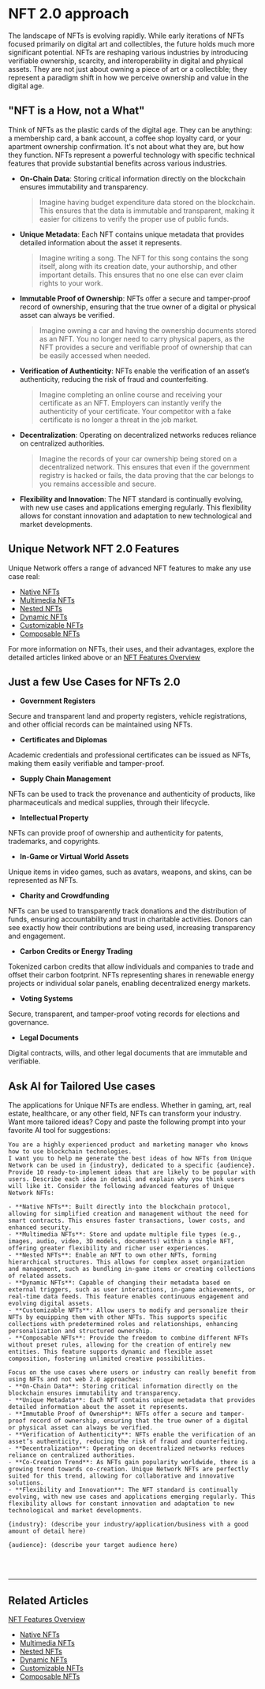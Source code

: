 # NFT 2.0 approach

The landscape of NFTs is evolving rapidly. While early iterations of NFTs focused primarily on digital art and collectibles, the future holds much more significant potential. NFTs are reshaping various industries by introducing verifiable ownership, scarcity, and interoperability in digital and physical assets. They are not just about owning a piece of art or a collectible; they represent a paradigm shift in how we perceive ownership and value in the digital age.

## "NFT is a How, not a What"

Think of NFTs as the plastic cards of the digital age. They can be anything: a membership card, a bank account, a coffee shop loyalty card, or your apartment ownership confirmation. It's not about what they are, but how they function. NFTs represent a powerful technology with specific technical features that provide substantial benefits across various industries.

- **On-Chain Data**: Storing critical information directly on the blockchain ensures immutability and transparency. 

  > Imagine having budget expenditure data stored on the blockchain. This ensures that the data is immutable and transparent, making it easier for citizens to verify the proper use of public funds.

- **Unique Metadata**: Each NFT contains unique metadata that provides detailed information about the asset it represents. 

  > Imagine writing a song. The NFT for this song contains the song itself, along with its creation date, your authorship, and other important details. This ensures that no one else can ever claim rights to your work.

- **Immutable Proof of Ownership**: NFTs offer a secure and tamper-proof record of ownership, ensuring that the true owner of a digital or physical asset can always be verified.

  > Imagine owning a car and having the ownership documents stored as an NFT. You no longer need to carry physical papers, as the NFT provides a secure and verifiable proof of ownership that can be easily accessed when needed.

- **Verification of Authenticity**: NFTs enable the verification of an asset’s authenticity, reducing the risk of fraud and counterfeiting. 

  > Imagine completing an online course and receiving your certificate as an NFT. Employers can instantly verify the authenticity of your certificate. Your competitor with a fake certificate is no longer a threat in the job market.

- **Decentralization**: Operating on decentralized networks reduces reliance on centralized authorities. 

  > Imagine the records of your car ownership being stored on a decentralized network. This ensures that even if the government registry is hacked or fails, the data proving that the car belongs to you remains accessible and secure.

- **Flexibility and Innovation**: The NFT standard is continually evolving, with new use cases and applications emerging regularly. This flexibility allows for constant innovation and adaptation to new technological and market developments. 

## Unique Network NFT 2.0 Features
Unique Network offers a range of advanced NFT features to make any use case real:

- [Native NFTs](nft-features/native.md)
- [Multimedia NFTs](nft-features/multimedia.md)
- [Nested NFTs](nft-features/nested.md)
- [Dynamic NFTs](nft-features/dynamic.md)
- [Customizable NFTs](nft-features/customizable.md)
- [Composable NFTs](nft-features/composable.md)

For more information on NFTs, their uses, and their advantages, explore the detailed articles linked above or an [NFT Features Overview](token-types/nft.md)
 
## Just a few Use Cases for NFTs 2.0

- **Government Registers**

Secure and transparent land and property registers, vehicle registrations, and other official records can be maintained using NFTs. 

- **Certificates and Diplomas**

Academic credentials and professional certificates can be issued as NFTs, making them easily verifiable and tamper-proof. 

- **Supply Chain Management**

NFTs can be used to track the provenance and authenticity of products, like pharmaceuticals and medical supplies, through their lifecycle. 

- **Intellectual Property**

NFTs can provide proof of ownership and authenticity for patents, trademarks, and copyrights. 

- **In-Game or Virtual World Assets**

Unique items in video games, such as avatars, weapons, and skins, can be represented as NFTs. 

- **Charity and Crowdfunding**

NFTs can be used to transparently track donations and the distribution of funds, ensuring accountability and trust in charitable activities. Donors can see exactly how their contributions are being used, increasing transparency and engagement.

- **Carbon Credits or Energy Trading**

Tokenized carbon credits that allow individuals and companies to trade and offset their carbon footprint. NFTs representing shares in renewable energy projects or individual solar panels, enabling decentralized energy markets.

- **Voting Systems**

Secure, transparent, and tamper-proof voting records for elections and governance.

- **Legal Documents**

Digital contracts, wills, and other legal documents that are immutable and verifiable.

## Ask AI for Tailored Use cases 

The applications for Unique NFTs are endless. Whether in gaming, art, real estate, healthcare, or any other field, NFTs can transform your industry. Want more tailored ideas? Copy and paste the following prompt into your favorite AI tool for suggestions:

```plaintext
You are a highly experienced product and marketing manager who knows how to use blockchain technologies.
I want you to help me generate the best ideas of how NFTs from Unique Network can be used in {industry}, dedicated to a specific {audience}. Provide 10 ready-to-implement ideas that are likely to be popular with users. Describe each idea in detail and explain why you think users will like it. Consider the following advanced features of Unique Network NFTs:

- **Native NFTs**: Built directly into the blockchain protocol, allowing for simplified creation and management without the need for smart contracts. This ensures faster transactions, lower costs, and enhanced security.
- **Multimedia NFTs**: Store and update multiple file types (e.g., images, audio, video, 3D models, documents) within a single NFT, offering greater flexibility and richer user experiences.
- **Nested NFTs**: Enable an NFT to own other NFTs, forming hierarchical structures. This allows for complex asset organization and management, such as bundling in-game items or creating collections of related assets.
- **Dynamic NFTs**: Capable of changing their metadata based on external triggers, such as user interactions, in-game achievements, or real-time data feeds. This feature enables continuous engagement and evolving digital assets.
- **Customizable NFTs**: Allow users to modify and personalize their NFTs by equipping them with other NFTs. This supports specific collections with predetermined roles and relationships, enhancing personalization and structured ownership.
- **Composable NFTs**: Provide the freedom to combine different NFTs without preset rules, allowing for the creation of entirely new entities. This feature supports dynamic and flexible asset composition, fostering unlimited creative possibilities.

Focus on the use cases where users or industry can really benefit from using NFTs and not web 2.0 approaches:
- **On-Chain Data**: Storing critical information directly on the blockchain ensures immutability and transparency.
- **Unique Metadata**: Each NFT contains unique metadata that provides detailed information about the asset it represents.
- **Immutable Proof of Ownership**: NFTs offer a secure and tamper-proof record of ownership, ensuring that the true owner of a digital or physical asset can always be verified.
- **Verification of Authenticity**: NFTs enable the verification of an asset’s authenticity, reducing the risk of fraud and counterfeiting.
- **Decentralization**: Operating on decentralized networks reduces reliance on centralized authorities.
- **Co-Creation Trend**: As NFTs gain popularity worldwide, there is a growing trend towards co-creation. Unique Network NFTs are perfectly suited for this trend, allowing for collaborative and innovative solutions.
- **Flexibility and Innovation**: The NFT standard is continually evolving, with new use cases and applications emerging regularly. This flexibility allows for constant innovation and adaptation to new technological and market developments.

{industry}: (describe your industry/application/business with a good amount of detail here)

{audience}: (describe your target audience here)
```

<br>

<br>

---

## Related Articles

[NFT Features Overview](./token-types/nft.md)

- [Native NFTs](./nft-features/native.md)
- [Multimedia NFTs](./nft-features/multimedia.md)
- [Nested NFTs](./nft-features/nested.md)
- [Dynamic NFTs](./nft-features/dynamic.md)
- [Customizable NFTs](./nft-features/customizable.md)
- [Composable NFTs](./nft-features/composable.md)
